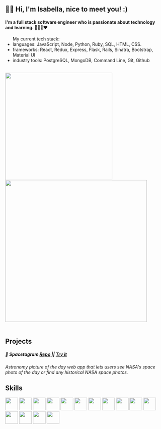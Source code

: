 
<h2 align="left">👋🏼 Hi, I'm Isabella, nice to meet you! :)</h2>

<h4>I'm a full stack software engineer who is passionate about technology and learning. 👩🏻‍💻❤️ </h4>

<ul>My current tech stack:
  <li>languages: JavaScript, Node, Python, Ruby, SQL, HTML, CSS.</li> 
  <li>frameworks: React, Redux, Express, Flask, Rails, Sinatra, Bootstrap, Material UI</li>
  <li>industry tools: PostgreSQL, MongoDB, Command Line, Git, Github </li>
</ul>

<br>
<div>

 <a align="left">
  <img src="https://github-readme-stats.vercel.app/api/top-langs/?username=user01010011&layout=compact&langs_count=5&theme=default" width="340"/>
</a>

<a align="right">
  <img src="https://github-readme-stats.vercel.app/api/?username=user01010011&hide=stars,issues,contribs&count_private=true&theme=default&showicons=true" width="450"/>
</a> &nbsp;&nbsp;&nbsp;&nbsp; 

</div>
 <br> 

## Projects

##### 🚀 **Spacetagram** [Repo](https://github.com/user01010011/Spacetagram) || [Try it](https://user01010011.github.io/Spacetagram/)
_Astronomy picture of the day web app that lets users see NASA's space photo of the day or find any historical NASA space photos._

 ## Skills
<p float="left">
<img src="https://cdn.jsdelivr.net/gh/devicons/devicon/icons/react/react-original.svg" width="40" height="40">
<img src="https://cdn.jsdelivr.net/gh/devicons/devicon/icons/javascript/javascript-original.svg" width="40" height="40">
<img src="https://cdn.jsdelivr.net/gh/devicons/devicon@latest/icons/nodejs/nodejs-original.svg" width="40" height="40"/>
<img src="https://cdn.jsdelivr.net/gh/devicons/devicon@latest/icons/python/python-original.svg" width="40" height="40"/>  
<img src="https://cdn.jsdelivr.net/gh/devicons/devicon@latest/icons/flask/flask-original.svg" width="40" height="40"/>
<img src="https://cdn.jsdelivr.net/gh/devicons/devicon@latest/icons/ruby/ruby-original.svg" width="40" height="40"/>
<img src="https://cdn.jsdelivr.net/gh/devicons/devicon/icons/rails/rails-original-wordmark.svg" width="40" height="40">
<img src="https://cdn.jsdelivr.net/gh/devicons/devicon/icons/html5/html5-original.svg" width="40" height="40">
<img src="https://cdn.jsdelivr.net/gh/devicons/devicon/icons/css3/css3-original.svg" width="40" height="40">
<img src="https://cdn.jsdelivr.net/gh/devicons/devicon/icons/postgresql/postgresql-original.svg" width="40" height="40">
<img src="https://cdn.jsdelivr.net/gh/devicons/devicon/icons/sqlite/sqlite-original.svg" width="40" height="40">  
<img src="https://cdn.jsdelivr.net/gh/devicons/devicon@latest/icons/mongodb/mongodb-original.svg" width="40" height="40"/>
<img src="https://cdn.jsdelivr.net/gh/devicons/devicon/icons/git/git-original.svg" width="40" height="40">
<img src="https://cdn.jsdelivr.net/gh/devicons/devicon/icons/vscode/vscode-original.svg" width="40" height="40">
<img src="https://cdn.jsdelivr.net/gh/devicons/devicon@latest/icons/bootstrap/bootstrap-original.svg" width="40" height="40"/>

</p>

<!-- 
 <p align="center"><img src="https://komarev.com/ghpvc/?username=user01010011" alt="user01010011"/></p> -->

<!---
user01010011/user01010011 is a ✨ special ✨ repository because its `README.md` (this file) appears on your GitHub profile.
You can click the Preview link to take a look at your changes.
--->

